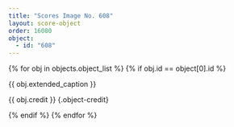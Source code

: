 ```yaml
---
title: "Scores Image No. 608"
layout: score-object
order: 16080
object:
  - id: "608"
---
```


{% for obj in objects.object_list %}
{% if obj.id == object[0].id %}

{{ obj.extended_caption }}

{{ obj.credit }} {.object-credit}

{% endif %}
{% endfor %}
